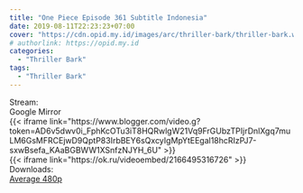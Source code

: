 ```yaml
---
title: "One Piece Episode 361 Subtitle Indonesia"
date: 2019-08-11T22:23:23+07:00
cover: "https://cdn.opid.my.id/images/arc/thriller-bark/thriller-bark.webp" # Optional, cover
# authorlink: https://opid.my.id
categories:
  - "Thriller Bark"
tags:
  - "Thriller Bark"
---
```

<div class="ui menu violet borderless inverted">
  <div class="header item active">
        Stream:
    </div>
  <a class="active item" data-tab="google">
    <i class="google drive icon"></i> Google
  </a>
  <a class="item nounderline" data-tab="mirror">
    <i class="odnoklassniki icon"></i> Mirror
  </a>
</div>
<div class="ui bottom attached tab segment active" style="border:0 !important;" data-tab="google">
{{< iframe link="https://www.blogger.com/video.g?token=AD6v5dwv0i_FphKcOTu3iT8HQRwlgW21Vq9FrGUbzTPIjrDnlXgq7muLM6GsMFRCEjwD9QptP83IrbBEY6sQxcyIgMpYtEEgal18hcRIzPJ7-sxwBsefa_KAaBGBWW1XSnfzNJYH_6U" >}}
</div>
<div class="ui bottom attached tab segment" style="border:0 !important;" data-tab="mirror">
{{< iframe link="https://ok.ru/videoembed/2166495316726" >}}
</div>
<div class="ui menu violet borderless inverted">
  <div class="header item active">
        Downloads:
    </div>
  <a class="item nounderline" href="https://ouo.io/s2a7Xtv" target="_blank" rel="dofollow"><i class="google drive icon"></i>
    Average 480p</a>
</div>